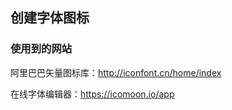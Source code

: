 ## 

## 创建字体图标

### 使用到的网站

阿里巴巴矢量图标库：http://iconfont.cn/home/index

在线字体编辑器：https://icomoon.io/app



